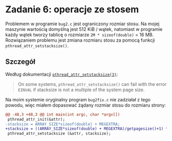 # Zadanie 6: operacje ze stosem

Problemem w programie `bug2.c` jest ograniczony rozmiar stosu. Na mojej maszynie
wartością domyślną jest 512 KiB / wątek, natomiast w programie każdy wątek
tworzy tablicę o rozmiarze `2M * sizeof(double)` = 16 MB. Rozwiązaniem problemu
jest zmiana rozmiaru stosu za pomocą funkcji `pthread_attr_setstacksize()`.

## Szczegół

Według dokumentacji
[`pthread_attr_setstacksize(3)`](https://man7.org/linux/man-pages/man3/pthread_attr_setstacksize.3.html):

> On some systems, `pthread_attr_setstacksize()` can fail with the
> error `EINVAL` if stacksize is not a multiple of the system page
> size.

Na moim systemie oryginalny program `bug2fix.c` nie zadziałał z tego powodu,
więc miałem dopasować żądany rozmiar stosu do rozmiaru strony:

```diff
@@ -48,3 +48,3 @@ int main(int argc, char *argv[])
 pthread_attr_init(&attr);
-stacksize = ARRAY_SIZE*sizeof(double) + MEGEXTRA;
+stacksize = ((ARRAY_SIZE*sizeof(double) + MEGEXTRA)/getpagesize()+1) * getpagesize();
 pthread_attr_setstacksize (&attr, stacksize);
```

